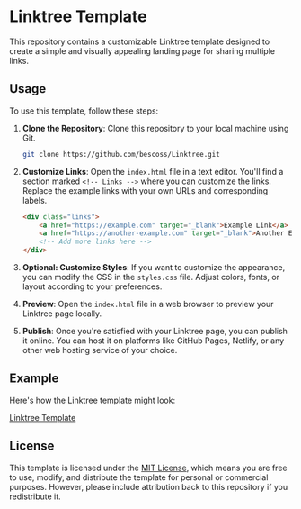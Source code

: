 # Linktree Template

This repository contains a customizable Linktree template designed to create a simple and visually appealing landing page for sharing multiple links.

## Usage

To use this template, follow these steps:

1. **Clone the Repository**: Clone this repository to your local machine using Git.

    ```bash
    git clone https://github.com/bescoss/Linktree.git
    ```

2. **Customize Links**: Open the `index.html` file in a text editor. You'll find a section marked `<!-- Links -->` where you can customize the links. Replace the example links with your own URLs and corresponding labels.

    ```html
    <div class="links">
        <a href="https://example.com" target="_blank">Example Link</a>
        <a href="https://another-example.com" target="_blank">Another Example</a>
        <!-- Add more links here -->
    </div>
    ```

3. **Optional: Customize Styles**: If you want to customize the appearance, you can modify the CSS in the `styles.css` file. Adjust colors, fonts, or layout according to your preferences.

4. **Preview**: Open the `index.html` file in a web browser to preview your Linktree page locally.

5. **Publish**: Once you're satisfied with your Linktree page, you can publish it online. You can host it on platforms like GitHub Pages, Netlify, or any other web hosting service of your choice.

## Example

Here's how the Linktree template might look:

[Linktree Template]([linktree-template.png](https://bescoss.github.io/Linktree/))

## License

This template is licensed under the [MIT License](LICENSE), which means you are free to use, modify, and distribute the template for personal or commercial purposes. However, please include attribution back to this repository if you redistribute it.
